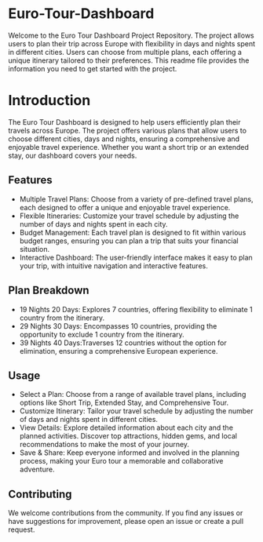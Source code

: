 # Euro-Tour-Dashboard

Welcome to the Euro Tour Dashboard Project Repository. The project allows users to plan their trip across Europe with flexibility in days and nights spent in different cities. 
Users can choose from multiple plans, each offering a unique itinerary tailored to their preferences. This readme file provides the information you need to get started with the project.

# Introduction

The Euro Tour Dashboard is designed to help users efficiently plan their travels across Europe. The project offers various plans that allow users to choose different cities, days and nights, ensuring a comprehensive and enjoyable travel experience.
Whether you want a short trip or an extended stay, our dashboard covers your needs.

## Features

* Multiple Travel Plans: Choose from a variety of pre-defined travel plans, each designed to offer a unique and enjoyable travel experience.
* Flexible Itineraries: Customize your travel schedule by adjusting the number of days and nights spent in each city.
* Budget Management: Each travel plan is designed to fit within various budget ranges, ensuring you can plan a trip that suits your financial situation.
* Interactive Dashboard: The user-friendly interface makes it easy to plan your trip, with intuitive navigation and interactive features.

## Plan Breakdown

* 19 Nights 20 Days: Explores 7 countries, offering flexibility to eliminate 1 country from the itinerary.
* 29 Nights 30 Days: Encompasses 10 countries, providing the opportunity to exclude 1 country from the itinerary.
* 39 Nights 40 Days:Traverses 12 countries without the option for elimination, ensuring a comprehensive European experience.

## Usage

* Select a Plan: Choose from a range of available travel plans, including options like Short Trip, Extended Stay, and Comprehensive Tour.
* Customize Itinerary: Tailor your travel schedule by adjusting the number of days and nights spent in different cities.
* View Details: Explore detailed information about each city and the planned activities. Discover top attractions, hidden gems, and local recommendations to make the most of your journey.
* Save & Share: Keep everyone informed and involved in the planning process, making your Euro tour a memorable and collaborative adventure.

 ## Contributing

We welcome contributions from the community. If you find any issues or have suggestions for improvement, please open an issue or create a pull request.








